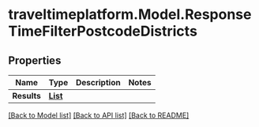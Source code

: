 # traveltimeplatform.Model.ResponseTimeFilterPostcodeDistricts
## Properties

Name | Type | Description | Notes
------------ | ------------- | ------------- | -------------
**Results** | [**List<ResponseTimeFilterPostcodeDistrictsResult>**](ResponseTimeFilterPostcodeDistrictsResult.md) |  | 

[[Back to Model list]](../README.md#documentation-for-models) [[Back to API list]](../README.md#documentation-for-api-endpoints) [[Back to README]](../README.md)

